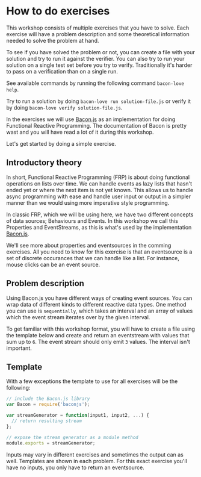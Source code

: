# How to do exercises

This workshop consists of multiple exercises that you have to solve. Each exercise
will have a problem description and some theoretical information
needed to solve the problem at hand.

To see if you have solved the problem or not, you can create a file with your solution
and try to run it against the verifier. You can also try to run your solution on a single
test set before you try to verify. Traditionally it's harder to pass on a verification than
on a single run.

See available commands by running the following command `bacon-love help`.

Try to run a solution by doing ```bacon-love run solution-file.js``` or verify it by
doing ```bacon-love verify solution-file.js```.

In the exercises we will use [Bacon.js](github.com/baconjs/bacon.js) as an implementation
for doing Functional Reactive Programming. The documentation of Bacon is pretty wast
and you will have read a lot of it during this workshop.

Let's get started by doing a simple exercise.

## Introductory theory

In short, Functional Reactive Programming (FRP) is about doing functional operations
on lists over time. We can handle events as lazy lists that hasn't ended yet
or where the next item is not yet known. This allows us to handle async programming
with ease and handle user input or output in a simpler manner than we would using
more imperative style programming.

In classic FRP, which we will be using here, we have two different concepts of data
sources; Behaviours and Events. In this workshop we call this Properties and EventStreams,
as this is what's used by the implementation [Bacon.js](github.com/baconjs/bacon.js).

We'll see more about properties and eventsources in the comming exercises. All you
need to know for this exercise is that an eventsource is a set of discrete occurances
that we can handle like a list. For instance, mouse clicks can be an event source.


## Problem description

Using Bacon.js you have different ways of creating event sources. You can wrap data of
different kinds to different reactive data types. One method you can use is `sequentially`,
which takes an interval and an array of values which the event stream iterates over
by the given interval.

To get familiar with this workshop format, you will have to create a file using the
template below and create and return an eventstream with values that sum up to `6`.
The event stream should only emit `3` values. The interval isn't important.

## Template

With a few exceptions the template to use for all exercises will be the following:


```javascript
// include the Bacon.js library
var Bacon = require('baconjs');

var streamGenerator = function(input1, input2, ...) {
  // return resulting stream
};

// expose the stream generator as a module method
module.exports = streamGenerator;
```

Inputs may vary in different exercises and sometimes the output can as well. Templates
are shown in each problem. For this exact exercise you'll have no inputs, you only
have to return an eventsource.